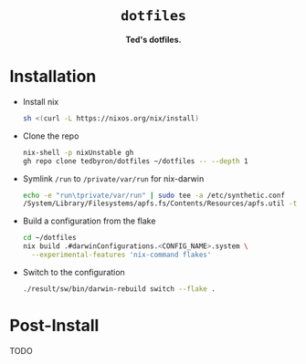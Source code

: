 <div align="center">
  <h1><code>dotfiles</code></h1>

  <p>
    <strong>Ted's dotfiles.</strong>
  </p>
</div>

# Installation

- Install nix

  ```sh
  sh <(curl -L https://nixos.org/nix/install)
  ```

- Clone the repo

  ```sh
  nix-shell -p nixUnstable gh
  gh repo clone tedbyron/dotfiles ~/dotfiles -- --depth 1
  ```

- Symlink `/run` to `/private/var/run` for nix-darwin

  ```sh
  echo -e "run\tprivate/var/run" | sudo tee -a /etc/synthetic.conf
  /System/Library/Filesystems/apfs.fs/Contents/Resources/apfs.util -t
  ```

- Build a configuration from the flake

  ```sh
  cd ~/dotfiles
  nix build .#darwinConfigurations.<CONFIG_NAME>.system \
    --experimental-features 'nix-command flakes'
  ```

- Switch to the configuration

  ```sh
  ./result/sw/bin/darwin-rebuild switch --flake .
  ```

# Post-Install

TODO
